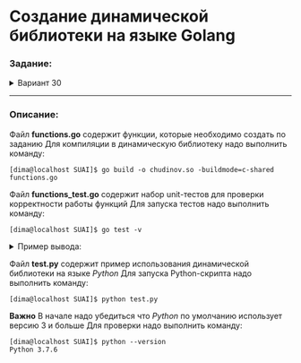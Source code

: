 # Создание динамической библиотеки на языке Golang

### Задание:
<details>
<summary>Вариант 30</summary>
Составить  функцию,  проверяющую,  являются  ли  данное  число  простым.  Вторая функция должна вернуть ближайшее большее данного простое число. Например, для числа 11 первая функция возвращает true, вторая –13. Для числа 14 первая функция должна вернуть false, а вторая –17
</details>

_______

### Описание:
Файл **functions.go** содержит функции, которые необходимо создать по заданию
Для компиляции в динамическую библиотеку надо выполнить команду:
```console
[dima@localhost SUAI]$ go build -o chudinov.so -buildmode=c-shared functions.go
```
Файл **functions_test.go** содержит набор unit-тестов для проверки корректности работы функций 
Для  запуска тестов надо выполнить команду:
```console
[dima@localhost SUAI]$ go test -v
```
<details>
<summary>Пример вывода:</summary>
<p>

```console
[dima@localhost SUAI]$ go test -v
=== RUN   TestIsSimple
--- PASS: TestIsSimple (0.00s)
=== RUN   TestNextSimple
--- PASS: TestNextSimple (0.00s)
=== RUN   TestByTK
--- PASS: TestByTK (0.00s)
    functions_test.go:46: Test IsSimple function on simple digit in TK
    functions_test.go:51: Test IsSimple function on not simple digit in TK
    functions_test.go:56: Test NextSimple function on data in TK
PASS
ok      dll     0.003s
[dima@localhost SUAI]$
```

</p>
</details>

Файл **test.py** содержит пример использования динамической библиотеки на языке *Python* 
Для  запуска Python-скрипта надо выполнить команду:
```console
[dima@localhost SUAI]$ python test.py
```
**Важно**
В начале надо убедиться что *Python* по умолчанию использует версию 3 и больше
Для проверки надо выполнить команду:
```console
[dima@localhost SUAI]$ python --version
Python 3.7.6
```